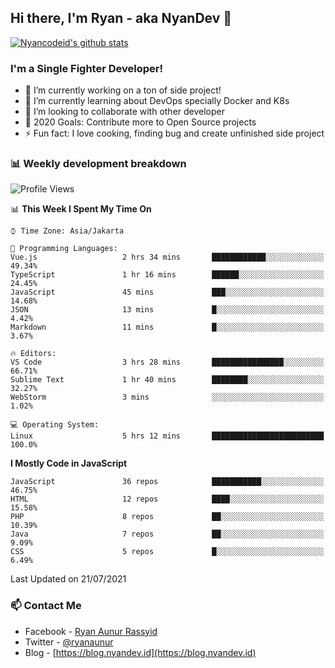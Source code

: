 ## Hi there, I'm Ryan - aka NyanDev 👋

[![Nyancodeid's github stats](https://github-readme-stats.vercel.app/api?username=nyancodeid)](https://github.com/nyancodeid/nyancodeid)

### I'm a Single Fighter Developer!
- 🔭 I’m currently working on a ton of side project!
- 🌱 I’m currently learning about DevOps specially Docker and K8s
- 👯 I’m looking to collaborate with other developer
- 🥅 2020 Goals: Contribute more to Open Source projects
- ⚡ Fun fact: I love cooking, finding bug and create unfinished side project 

### 📊 Weekly development breakdown

<!--START_SECTION:waka-->
![Profile Views](http://img.shields.io/badge/Profile%20Views-13-blue)

📊 **This Week I Spent My Time On** 

```text
⌚︎ Time Zone: Asia/Jakarta

💬 Programming Languages: 
Vue.js                   2 hrs 34 mins       ████████████░░░░░░░░░░░░░   49.34% 
TypeScript               1 hr 16 mins        ██████░░░░░░░░░░░░░░░░░░░   24.45% 
JavaScript               45 mins             ███░░░░░░░░░░░░░░░░░░░░░░   14.68% 
JSON                     13 mins             █░░░░░░░░░░░░░░░░░░░░░░░░   4.42% 
Markdown                 11 mins             █░░░░░░░░░░░░░░░░░░░░░░░░   3.67%

🔥 Editors: 
VS Code                  3 hrs 28 mins       ████████████████░░░░░░░░░   66.71% 
Sublime Text             1 hr 40 mins        ████████░░░░░░░░░░░░░░░░░   32.27% 
WebStorm                 3 mins              ░░░░░░░░░░░░░░░░░░░░░░░░░   1.02%

💻 Operating System: 
Linux                    5 hrs 12 mins       █████████████████████████   100.0%

```

**I Mostly Code in JavaScript** 

```text
JavaScript               36 repos            ███████████░░░░░░░░░░░░░░   46.75% 
HTML                     12 repos            ████░░░░░░░░░░░░░░░░░░░░░   15.58% 
PHP                      8 repos             ██░░░░░░░░░░░░░░░░░░░░░░░   10.39% 
Java                     7 repos             ██░░░░░░░░░░░░░░░░░░░░░░░   9.09% 
CSS                      5 repos             █░░░░░░░░░░░░░░░░░░░░░░░░   6.49%

```



 Last Updated on 21/07/2021
<!--END_SECTION:waka-->

### 📫 Contact Me
- Facebook - [Ryan Aunur Rassyid](https://facebook.com/ryan.hac)
- Twitter - [@ryanaunur](https://twitter.com/ryanaunur)
- Blog - [https://blog.nyandev.id](https://blog.nyandev.id)
